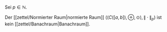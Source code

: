 Sei $p \in \mathbb{N}$.

Der [[zettel/Normierter Raum|normierte Raum]] $((C([a, b]), \oplus, \odot), \| \cdot \|_p)$ ist kein [[zettel/Banachraum|Banachraum]].
